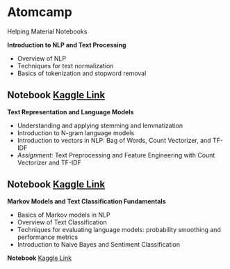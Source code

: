 # Atomcamp
Helping Material Notebooks 

**Introduction to NLP and Text Processing**
*  Overview of NLP
*  Techniques for text normalization
*  Basics of tokenization and stopword removal

**Notebook** [Kaggle Link](https://www.kaggle.com/code/immuhammadumair/introduction-to-nlp-and-text-processing)
---
**Text Representation and Language Models**
*  Understanding and applying stemming and lemmatization
*  Introduction to N-gram language models
*  Introduction to vectors in NLP: Bag of Words, Count Vectorizer, and TF-IDF
*  *Assignment*: Text Preprocessing and Feature Engineering with Count Vectorizer and TF-IDF

**Notebook** [Kaggle Link](https://www.kaggle.com/code/immuhammadumair/text-representation-and-language-models)
---
**Markov Models and Text Classification Fundamentals**
*  Basics of Markov models in NLP
*  Overview of Text Classification
*  Techniques for evaluating language models: probability smoothing and performance metrics
*  Introduction to Naive Bayes and Sentiment Classification
  
**Notebook** [Kaggle Link](https://www.kaggle.com/code/immuhammadumair/markov-models-and-text-classification-fundamentals)
